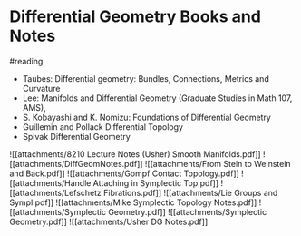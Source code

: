 # Differential Geometry Books and Notes

#reading

- Taubes: Differential geometry: Bundles, Connections, Metrics and Curvature 
- Lee: Manifolds and Differential Geometry (Graduate Studies in Math 107, AMS), 
- S. Kobayashi and K. Nomizu: Foundations of Differential Geometry
- Guillemin and Pollack Differential Topology
- Spivak Differential Geometry

![[attachments/8210 Lecture Notes (Usher) Smooth Manifolds.pdf]]
![[attachments/DiffGeomNotes.pdf]]
![[attachments/From Stein to Weinstein and Back.pdf]]
![[attachments/Gompf Contact Topology.pdf]]
![[attachments/Handle Attaching in Symplectic Top.pdf]]
![[attachments/Lefschetz Fibrations.pdf]]
![[attachments/Lie Groups and Sympl.pdf]]
![[attachments/Mike Symplectic Topology Notes.pdf]]
![[attachments/Symplectic Geometry.pdf]]
![[attachments/Symplectic Geometry.pdf]]
![[attachments/Usher DG Notes.pdf]]